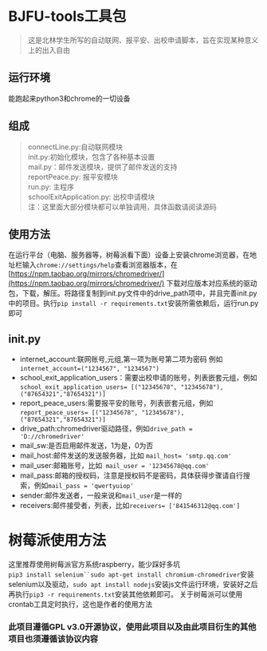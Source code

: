 # BJFU-tools工具包

> 这是北林学生所写的自动联网、报平安、出校申请脚本，旨在实现某种意义上的出入自由

## 运行环境
能跑起来python3和chrome的一切设备

## 组成

> connectLine.py:自动联网模块  
> init.py:初始化模块，包含了各种基本设置  
> mail.py：邮件发送模块，提供了邮件发送的支持  
> reportPeace.py: 报平安模块  
> run.py: 主程序  
> schoolExitApplication.py: 出校申请模块  
> 注：这里面大部分模块都可以单独调用，具体函数请阅读源码

## 使用方法  

在运行平台（电脑、服务器等，树莓派看下面）设备上安装chrome浏览器，在地址栏输入`chrome://settings/help`查看浏览器版本，在 [https://npm.taobao.org/mirrors/chromedriver/](https://npm.taobao.org/mirrors/chromedriver/) 下载对应版本对应系统的驱动包，下载，解压。将路径复制到init.py文件中的drive_path项中，并且完善init.py中的项目。执行`pip install -r requirements.txt`安装所需依赖后，运行run.py即可

## init.py

- internet_account:联网账号,元组,第一项为账号第二项为密码 例如 `internet_account=("1234567", "1234567")`  
- school_exit_application_users：需要出校申请的账号，列表嵌套元组，例如 `school_exit_application_users= [("12345678", "12345678"),("87654321","87654321")]`  
- report_peace_users:需要报平安的账号，列表嵌套元组，例如 `report_peace_users= [("12345678", "12345678"),("87654321","87654321")]`  
- drive_path:chromedriver驱动路径，例如`drive_path = 'D://chromedriver'`
- mail_sw:是否启用邮件发送，1为是，0为否
- mail_host:邮件发送的发送服务器，比如 `mail_host= 'smtp.qq.com'`
- mail_user:邮箱账号，比如` mail_user = '12345678@qq.com'`
- mail_pass:邮箱的授权码，注意是授权码不是密码，具体获得步骤请自行搜索，例如`mail_pass = 'qwertyuiop'`
- sender:邮件发送者，一般来说和`mail_user`是一样的
- receivers:邮件接受者，列表，比如`receivers= ['841546312@qq.com']`

# 树莓派使用方法
这里推荐使用树莓派官方系统raspberry，能少踩好多坑  
`pip3 install selenium``sudo apt-get install chromium-chromedriver`安装selenium以及驱动，`sudo apt install nodejs`安装js文件运行环境，安装好之后再执行`pip3 -r requirements.txt`安装其他依赖即可。
关于树莓派可以使用crontab工具定时执行，这也是作者的使用方法

### 此项目遵循GPL v3.0开源协议，使用此项目以及由此项目衍生的其他项目也须遵循该协议内容
